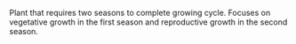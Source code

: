 Plant that requires two seasons to complete growing cycle. Focuses on vegetative growth in the first season and reproductive growth in the second season.